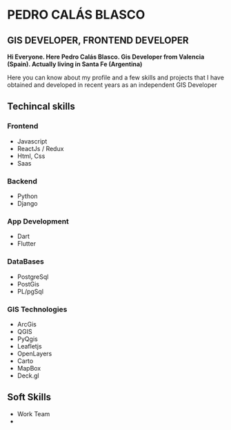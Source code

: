 # PEDRO CALÁS BLASCO
## GIS DEVELOPER, FRONTEND DEVELOPER

**Hi Everyone. Here Pedro Calás Blasco. Gis Developer from Valencia (Spain). Actually living in Santa Fe (Argentina)**


Here you can know about my profile and a few skills and projects that I have obtained and developed
in recent years as an independent GIS Developer

## Techincal skills

### Frontend
- Javascript
- ReactJs / Redux
- Html, Css
- Saas

### Backend
- Python
- Django

### App Development
- Dart
- Flutter

### DataBases
- PostgreSql
- PostGis
- PL/pgSql

### GIS Technologies
- ArcGis
- QGIS
- PyQgis
- Leafletjs
- OpenLayers
- Carto
- MapBox 
- Deck.gl


## Soft Skills
- Work Team
- 




